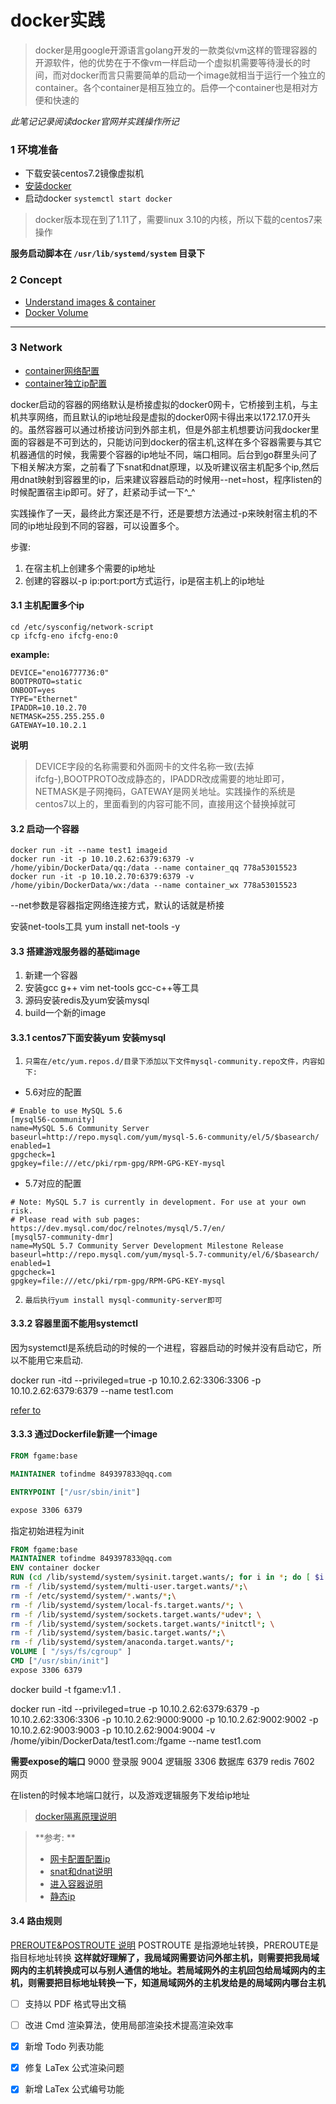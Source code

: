 # docker实践

> docker是用google开源语言golang开发的一款类似vm这样的管理容器的开源软件，他的优势在于不像vm一样启动一个虚拟机需要等待漫长的时间，而对docker而言只需要简单的启动一个image就相当于运行一个独立的container。各个container是相互独立的。启停一个container也是相对方便和快速的


*此笔记记录阅读docker官网并实践操作所记*

### 1 环境准备

- 下载安装centos7.2镜像虚拟机
- [安装docker](https://docs.docker.com/engine/installation/linux/centos/)
- 启动docker `systemctl start docker`

> docker版本现在到了1.11了，需要linux 3.10的内核，所以下载的centos7来操作


**服务启动脚本在 `/usr/lib/systemd/system` 目录下**

### 2 Concept

- [Understand images & container](https://docs.docker.com/linux/step_two/)
- [Docker Volume](http://cloud.51cto.com/art/201501/463143.htm)

------


### 3 Network

- [container网络配置](https://docs.docker.com/engine/userguide/networking/dockernetworks/)
- [container独立ip配置](http://www.cnblogs.com/feisky/p/4063162.html)

docker启动的容器的网络默认是桥接虚拟的docker0网卡，它桥接到主机，与主机共享网络，而且默认的ip地址段是虚拟的docker0网卡得出来以172.17.0开头的。虽然容器可以通过桥接访问到外部主机，但是外部主机想要访问我docker里面的容器是不可到达的，只能访问到docker的宿主机,这样在多个容器需要与其它机器通信的时候，我需要个容器的ip地址不同，端口相同。后台到go群里头问了下相关解决方案，之前看了下snat和dnat原理，以及听建议宿主机配多个ip,然后用dnat映射到容器里的ip，后来建议容器启动的时候用--net=host，程序listen的时候配置宿主ip即可。好了，赶紧动手试一下^_^

实践操作了一天，最终此方案还是不行，还是要想方法通过-p来映射宿主机的不同的ip地址段到不同的容器，可以设置多个。

步骤:

1. 在宿主机上创建多个需要的ip地址
2. 创建的容器以-p ip:port:port方式运行，ip是宿主机上的ip地址
 


#### 3.1 主机配置多个ip

```shell
cd /etc/sysconfig/network-script
cp ifcfg-eno ifcfg-eno:0
```

**example:**

```config
DEVICE="eno16777736:0"
BOOTPROTO=static
ONBOOT=yes
TYPE="Ethernet"
IPADDR=10.10.2.70
NETMASK=255.255.255.0
GATEWAY=10.10.2.1
```

**说明**
> DEVICE字段的名称需要和外面网卡的文件名称一致(去掉ifcfg-),BOOTPROTO改成静态的，IPADDR改成需要的地址即可，NETMASK是子网掩码，GATEWAY是网关地址。实践操作的系统是centos7以上的，里面看到的内容可能不同，直接用这个替换掉就可


#### 3.2 启动一个容器

```shell
docker run -it --name test1 imageid
docker run -it -p 10.10.2.62:6379:6379 -v /home/yibin/DockerData/qq:/data --name container_qq 778a53015523
docker run -it -p 10.10.2.70:6379:6379 -v /home/yibin/DockerData/wx:/data --name container_wx 778a53015523
```
--net参数是容器指定网络连接方式，默认的话就是桥接



安装net-tools工具
yum install net-tools -y

#### 3.3 搭建游戏服务器的基础image

1. 新建一个容器
2. 安装gcc g++ vim net-tools gcc-c++等工具
3. 源码安装redis及yum安装mysql
4. build一个新的image


#### 3.3.1 centos7下面安装yum 安装mysql

1. `只需在/etc/yum.repos.d/目录下添加以下文件mysql-community.repo文件，内容如下:`

- 5.6对应的配置
```config
# Enable to use MySQL 5.6 
[mysql56-community] 
name=MySQL 5.6 Community Server 
baseurl=http://repo.mysql.com/yum/mysql-5.6-community/el/5/$basearch/ 
enabled=1 
gpgcheck=1 
gpgkey=file:///etc/pki/rpm-gpg/RPM-GPG-KEY-mysql 
```

- 5.7对应的配置

```config
# Note: MySQL 5.7 is currently in development. For use at your own risk. 
# Please read with sub pages: https://dev.mysql.com/doc/relnotes/mysql/5.7/en/ 
[mysql57-community-dmr] 
name=MySQL 5.7 Community Server Development Milestone Release 
baseurl=http://repo.mysql.com/yum/mysql-5.7-community/el/6/$basearch/ 
enabled=1 
gpgcheck=1 
gpgkey=file:///etc/pki/rpm-gpg/RPM-GPG-KEY-mysql 
```
2. `最后执行yum install mysql-community-server即可`

#### 3.3.2 容器里面不能用systemctl

因为systemctl是系统启动的时候的一个进程，容器启动的时候并没有启动它，所以不能用它来启动.

docker run -itd --privileged=true -p 10.10.2.62:3306:3306 -p 10.10.2.62:6379:6379 --name test1.com


[refer to](https://forums.docker.com/t/systemctl-status-is-not-working-in-my-docker-container/9075)


#### 3.3.3 通过Dockerfile新建一个image

```Dockerfile
FROM fgame:base

MAINTAINER tofindme 849397833@qq.com

ENTRYPOINT ["/usr/sbin/init"]

expose 3306 6379
```

指定初始进程为init
```Dockerfile
FROM fgame:base
MAINTAINER tofindme 849397833@qq.com
ENV container docker
RUN (cd /lib/systemd/system/sysinit.target.wants/; for i in *; do [ $i == systemd-tmpfiles-setup.service ] || rm -f $i; done); \
rm -f /lib/systemd/system/multi-user.target.wants/*;\
rm -f /etc/systemd/system/*.wants/*;\
rm -f /lib/systemd/system/local-fs.target.wants/*; \
rm -f /lib/systemd/system/sockets.target.wants/*udev*; \
rm -f /lib/systemd/system/sockets.target.wants/*initctl*; \
rm -f /lib/systemd/system/basic.target.wants/*;\
rm -f /lib/systemd/system/anaconda.target.wants/*;
VOLUME [ "/sys/fs/cgroup" ]
CMD ["/usr/sbin/init"]
expose 3306 6379
```

docker build -t fgame:v1.1 .

docker run -itd --privileged=true -p 10.10.2.62:6379:6379 -p 10.10.2.62:3306:3306 -p 10.10.2.62:9000:9000 -p 10.10.2.62:9002:9002 -p 10.10.2.62:9003:9003 -p 10.10.2.62:9004:9004 -v /home/yibin/DockerData/test1.com:/fgame --name test1.com

**需要expose的端口**
9000 登录服
9004 逻辑服
3306 数据库
6379 redis
7602 网页

在listen的时候本地端口就行，以及游戏逻辑服务下发给ip地址


> [docker隔离原理说明](http://www.tuicool.com/articles/jeEZ7rV)

> **参考: **
> - [网卡配置配置ip](http://www.2cto.com/os/201306/223532.html) 
> - [snat和dnat说明](http://www.cnblogs.com/iceocean/articles/1616305.html)
> - [进入容器说明](http://blog.csdn.net/u010397369/article/details/41045251)
> - [静态ip](http://xiaorui.cc/2015/05/19/%E8%A7%A3%E5%86%B3docker%E7%BB%91%E5%AE%9A%E5%88%86%E9%85%8D%E9%9D%99%E6%80%81%E5%A4%96%E7%BD%91ip%E7%9A%84%E9%97%AE%E9%A2%98/)


#### 3.4 路由规则

[PREROUTE&POSTROUTE 说明](http://gaodi2002.blog.163.com/blog/static/2320768200702115132683/)
    POSTROUTE 是指源地址转换，PREROUTE是指目标地址转换
**这样就好理解了，我局域网需要访问外部主机，则需要把我局域网内的主机转换成可以与别人通信的地址。若局域网外的主机回包给局域网内的主机，则需要把目标地址转换一下，知道局域网外的主机发给是的局域网内哪台主机**


- [ ] 支持以 PDF 格式导出文稿
- [ ] 改进 Cmd 渲染算法，使用局部渲染技术提高渲染效率
- [x] 新增 Todo 列表功能
- [x] 修复 LaTex 公式渲染问题
- [x] 新增 LaTex 公式编号功能




